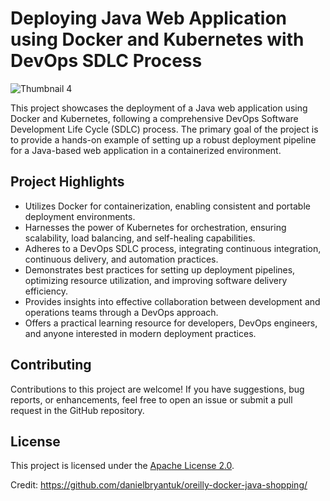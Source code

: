 # Deploying Java Web Application using Docker and Kubernetes with DevOps SDLC Process

![Thumbnail 4](https://github.com/BSatishSutar/docker-Java-kubernetes-project/assets/40925459/fb2c1b8e-444c-4e9f-9beb-161b051aed8d)

This project showcases the deployment of a Java web application using Docker and Kubernetes, following a comprehensive DevOps Software Development Life Cycle (SDLC) process. The primary goal of the project is to provide a hands-on example of setting up a robust deployment pipeline for a Java-based web application in a containerized environment.

## Project Highlights

- Utilizes Docker for containerization, enabling consistent and portable deployment environments.
- Harnesses the power of Kubernetes for orchestration, ensuring scalability, load balancing, and self-healing capabilities.
- Adheres to a DevOps SDLC process, integrating continuous integration, continuous delivery, and automation practices.
- Demonstrates best practices for setting up deployment pipelines, optimizing resource utilization, and improving software delivery efficiency.
- Provides insights into effective collaboration between development and operations teams through a DevOps approach.
- Offers a practical learning resource for developers, DevOps engineers, and anyone interested in modern deployment practices.

## Contributing

Contributions to this project are welcome! If you have suggestions, bug reports, or enhancements, feel free to open an issue or submit a pull request in the GitHub repository.

## License

This project is licensed under the [Apache License 2.0](link-to-license).










Credit: https://github.com/danielbryantuk/oreilly-docker-java-shopping/
